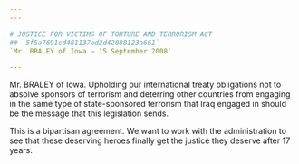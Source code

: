 ```yaml
---
---

# JUSTICE FOR VICTIMS OF TORTURE AND TERRORISM ACT
## `5f5a7691cd481137bd2d42088123a661`
`Mr. BRALEY of Iowa — 15 September 2008`

---
```



Mr. BRALEY of Iowa. Upholding our international treaty obligations 
not to absolve sponsors of terrorism and deterring other countries from 
engaging in the same type of state-sponsored terrorism that Iraq 
engaged in should be the message that this legislation sends.

This is a bipartisan agreement. We want to work with the 
administration to see that these deserving heroes finally get the 
justice they deserve after 17 years.
